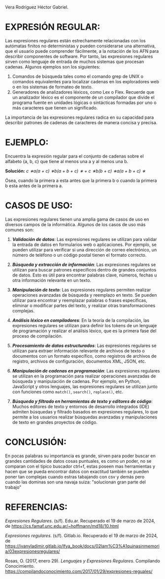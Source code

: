 Vera Rodríguez Héctor Gabriel.

# EXPRESIÓN REGULAR:

Las expresiones regulares están estrechamente relacionadas con los autómatas finitos no deterministas y pueden considerarse una alternativa, que el usuario puede comprender fácilmente, a la notación de los AFN para describir componentes de software. Por tanto, las expresiones regulares sirven como lenguaje de entrada de muchos sistemas que procesan cadenas. Algunos ejemplos son los siguientes:

1. Comandos de búsqueda tales como el comando grep de UNIX o comandos equivalentes para localizar cadenas en los exploradores web o en los sistemas de formateo de texto.
2. Generadores de analizadores léxicos, como Lex o Flex. Recuerde que un analizador léxico es el componente de un compilador que divide el programa fuente en unidades lógicas o sintácticas formadas por uno o más caracteres que tienen un significado.

La importancia de las expresiones regulares radica en su capacidad para describir patrones de cadenas de caracteres de manera concisa y precisa.

# EJEMPLO: 

Encuentra la expresión regular para el conjunto de cadenas sobre el alfabeto {a, b, c} que tiene al menos una a y al menos una b.

**Solución:**
*c ∗a(a + c) ∗b(a + b + c) ∗ + c ∗b(b + c) ∗a(a + b + c) ∗*

Ósea, cuando la primera a esta antes que la primera b o cuando la primera b esta antes de la primera a.

# CASOS DE USO:
  
Las expresiones regulares tienen una amplia gama de casos de uso en diversos campos de la informática. Algunos de los casos de uso más comunes son:

1.  ***Validación de datos***: Las expresiones regulares se utilizan para validar la entrada de datos en formularios web o aplicaciones. Por ejemplo, se pueden utilizar para verificar si una dirección de correo electrónico, un número de teléfono o un código postal tienen el formato correcto.
    
2.  ***Búsqueda y extracción de información***: Las expresiones regulares se utilizan para buscar patrones específicos dentro de grandes conjuntos de datos. Esto es útil para encontrar palabras clave, números, fechas u otra información relevante en un texto.
    
3.  ***Manipulación de texto***: Las expresiones regulares permiten realizar operaciones avanzadas de búsqueda y reemplazo en texto. Se pueden utilizar para encontrar y reemplazar palabras o frases específicas, eliminar o modificar partes del texto, y realizar otras transformaciones complejas.
    
4.  ***Análisis léxico en compiladores***: En la teoría de la compilación, las expresiones regulares se utilizan para definir los tokens de un lenguaje de programación y realizar el análisis léxico, que es la primera fase del proceso de compilación.
    
5.  ***Procesamiento de datos estructurados***: Las expresiones regulares se utilizan para extraer información relevante de archivos de texto o documentos con un formato específico, como registros de archivos de registro, archivos de configuración, documentos XML, JSON, etc.
    
6.  ***Manipulación de cadenas en programación***: Las expresiones regulares se utilizan en la programación para realizar operaciones avanzadas de búsqueda y manipulación de cadenas. Por ejemplo, en Python, JavaScript y otros lenguajes, las expresiones regulares se utilizan junto con funciones como `match()`, `search()`, `replace()`, etc.
    
7.  ***Búsqueda y filtrado en herramientas de texto y editores de código***: Muchos editores de texto y entornos de desarrollo integrados (IDE) admiten búsquedas y filtrado basados en expresiones regulares, lo que permite a los usuarios realizar búsquedas avanzadas y manipulaciones de texto en grandes proyectos de código.

# CONCLUSIÓN:
En pocas palabras su importancia es grande, sirven para poder buscar en grandes cantidades de datos cosas puntuales, es como un poder, no se comparan con el típico buscador ctrl+f, estas poseen mas herramientas y hacen que se pueda encontrar datos con exactitud también se pueden poner tan complejas cuando estras tabajando con csv y demás pero cuando las dominas son una navaja suiza: "solucionan gran parte del trabajo"

# REFERENCIAS:

_Expresiones Regulares_. (s/f). Edu.ar. Recuperado el 19 de marzo de 2024, de https://cs.famaf.unc.edu.ar/~hoffmann/md18/10.html

_Expresiones regulares_. (s/f). Gitlab.io. Recuperado el 19 de marzo de 2024, de https://ivanvladimir.gitlab.io/lfya_book/docs/02lam%C3%A1quinasinmemoria/03expresionesregulares/

Rosas, O. (2017, enero 29).  _Lenguajes y Expresiones Regulares_. Compilando Conocimiento. https://compilandoconocimiento.com/2017/01/29/expresiones-reguales/
